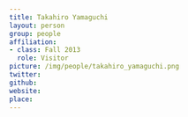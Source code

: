 ```yaml
---
title: Takahiro Yamaguchi
layout: person
group: people
affiliation:
- class: Fall 2013
  role: Visitor
picture: /img/people/takahiro_yamaguchi.png
twitter:
github:
website:
place:
---
```


